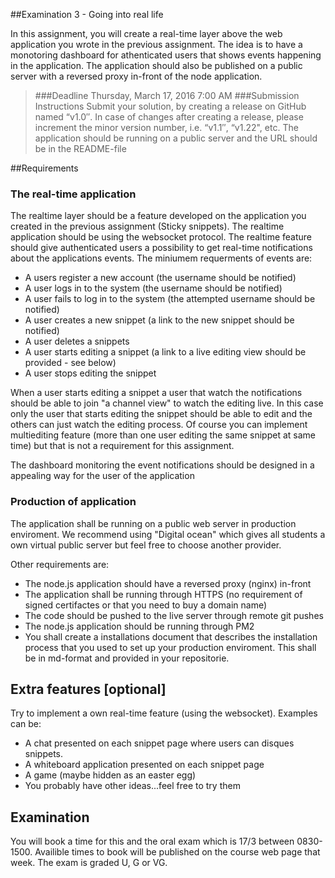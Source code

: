 
##Examination 3 - Going into real life

In this assignment, you will create a real-time layer above the web application you wrote in the previous assignment. The idea is to have a monotoring dashboard for athenticated users that shows events happening in the application. The application should also be published on a public server with a reversed proxy in-front of the node application.

>###Deadline
Thursday, March 17, 2016 7:00 AM 
###Submission Instructions
Submit your solution, by creating a release on GitHub named “v1.0″. In case of changes after creating a release, please increment the minor version number, i.e. “v1.1″, “v1.22", etc.
The application should be running on a public server and the URL should be in the README-file


##Requirements

### The real-time application
The realtime layer should be a feature developed on the application you created in the previous assignment (Sticky snippets). The realtime application should be using the websocket protocol. The realtime feature should give authenticated users a possibility to get real-time notifications about the applications events. The miniumem requerments of events are:

* A users register a new account (the username should be notified)
* A user logs in to the system (the username should be notified)
* A user fails to log in to the system (the attempted username should be notified)
* A user creates a new snippet (a link to the new snippet should be notified)
* A user deletes a snippets
* A user starts editing a snippet (a link to a live editing view should be provided - see below)
* A user stops editing the snippet

When a user starts editing a snippet a user that watch the notifications should be able to join "a channel view" to watch the editing live. In this case only the user that starts editing the snippet should be able to edit and the others can just watch the editing process. Of course you can implement multiediting feature (more than one user editing the same snippet at same time) but that is not a requirement for this assignment.

The dashboard monitoring the event notifications should be designed in a appealing way for the user of the application

### Production of application
The application shall be running on a public web server in production enviroment. We recommend using "Digital ocean" which gives all students a own virtual public server but feel free to choose another provider. 

Other requirements are:

* The node.js application should have a reversed proxy (nginx) in-front 
* The application shall be running through HTTPS (no requirement of signed certifactes or that you need to buy a domain name)
* The code should be pushed to the live server through remote git pushes
* The node.js application should be running through PM2 
* You shall create a installations document that describes the installation process that you used to set up your production enviroment. This shall be in md-format and provided in your repositorie.


## Extra features [optional]
Try to implement a own real-time feature (using the websocket). Examples can be:

* A chat presented on each snippet page where users can disques snippets.
* A whiteboard application presented on each snippet page
* A game (maybe hidden as an easter egg)
* You probably have other ideas...feel free to try them

## Examination
You will book a time for this and the oral exam which is 17/3 between 0830-1500. Availible times to book will be published on the course web page that week. The exam is graded U, G or VG.
